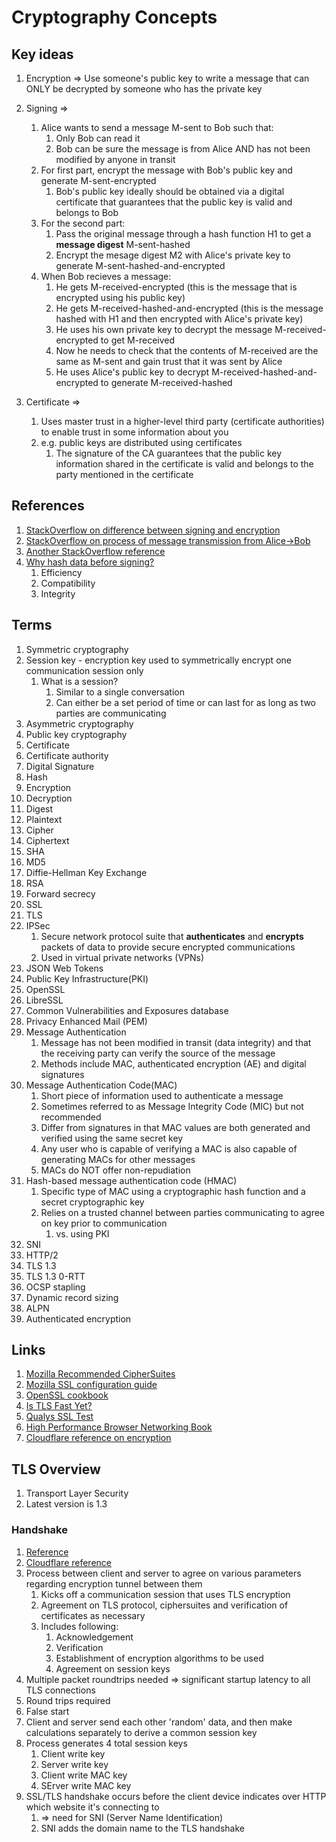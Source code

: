 # Cryptography Concepts

## Key ideas

1. Encryption => Use someone's public key to write a message that can ONLY be decrypted by someone who has the private key
1. Signing =>
   1. Alice wants to send a message M-sent to Bob such that:
      1. Only Bob can read it
      1. Bob can be sure the message is from Alice AND has not been modified by anyone in transit
   1. For first part, encrypt the message with Bob's public key and generate M-sent-encrypted
      1. Bob's public key ideally should be obtained via a digital certificate that guarantees that the public key is valid and belongs to Bob
   1. For the second part:
      1. Pass the original message through a hash function H1 to get a **message digest** M-sent-hashed
      1. Encrypt the mesage digest M2 with Alice's private key to  generate M-sent-hashed-and-encrypted
   1. When Bob recieves a message:
      1. He gets M-received-encrypted (this is the message that is encrypted using his public key)
      1. He gets M-received-hashed-and-encrypted (this is the message hashed with H1 and then encrypted with Alice's private key)
      1. He uses his own private key to decrypt the message M-received-encrypted to get M-received
      1. Now he needs to check that the contents of M-received are the same as M-sent and gain trust that it was sent by Alice
      1. He uses Alice's public key to decrypt M-received-hashed-and-encrypted to generate M-received-hashed
   
1. Certificate =>
   1. Uses master trust in a higher-level third party (certificate authorities) to enable trust in some information about you
   1. e.g. public keys are distributed using certificates
      1. The signature of the CA guarantees that the public key information shared in the certificate is valid and belongs to the party mentioned in the certificate

## References

1. [StackOverflow on difference between signing and encryption](https://stackoverflow.com/questions/454048/what-is-the-difference-between-encrypting-and-signing-in-asymmetric-encryption)
1. [StackOverflow on process of message transmission from Alice->Bob](https://stackoverflow.com/questions/2882506/what-is-the-difference-between-digital-signature-and-digital-certificate)
1. [Another StackOverflow reference](https://stackoverflow.com/questions/18257185/how-does-a-public-key-verify-a-signature/18259395#18259395)
1. [Why hash data before signing?](https://crypto.stackexchange.com/questions/12768/why-hash-the-message-before-signing-it-with-rsa)
   1. Efficiency
   1. Compatibility
   1. Integrity

## Terms

1. Symmetric cryptography
1. Session key - encryption key used to symmetrically encrypt one communication session only
   1. What is a session?
      1. Similar to a single conversation
      1. Can either be a set period of time or can last for as long as two parties are communicating
1. Asymmetric cryptography
1. Public key cryptography
1. Certificate
1. Certificate authority
1. Digital Signature
1. Hash
1. Encryption
1. Decryption
1. Digest
1. Plaintext
1. Cipher
1. Ciphertext
1. SHA
1. MD5
1. Diffie-Hellman Key Exchange
1. RSA
1. Forward secrecy
1. SSL
1. TLS
1. IPSec
   1. Secure network protocol suite that **authenticates** and **encrypts** packets of data to provide secure encrypted communications
   1. Used in virtual private networks (VPNs)
1. JSON Web Tokens
1. Public Key Infrastructure(PKI)
1. OpenSSL
1. LibreSSL
1. Common Vulnerabilities and Exposures database
1. Privacy Enhanced Mail (PEM)
1. Message Authentication
   1. Message has not been modified in transit (data integrity) and that the receiving party can verify the source of the message
   1. Methods include MAC, authenticated encryption (AE) and digital signatures
1. Message Authentication Code(MAC)
   1. Short piece of information used to authenticate a message
   1. Sometimes referred to as Message Integrity Code (MIC) but not recommended
   1. Differ from signatures in that MAC values are both generated and verified using the same secret key
   1. Any user who is capable of verifying a MAC is also capable of generating MACs for other messages
   1. MACs do NOT offer non-repudiation
1. Hash-based message authentication code (HMAC)
   1. Specific type of MAC using a cryptographic hash function and a secret cryptographic key
   1. Relies on a trusted channel between parties communicating to agree on key prior to communication
      1. vs. using PKI
1. SNI
1. HTTP/2
1. TLS 1.3
1. TLS 1.3 0-RTT
1. OCSP stapling
1. Dynamic record sizing
1. ALPN
1. Authenticated encryption

## Links

1. [Mozilla Recommended CipherSuites](https://wiki.mozilla.org/Security/Server_Side_TLS#Recommended_Ciphersuite)
1. [Mozilla SSL configuration guide](https://ssl-config.mozilla.org/)
1. [OpenSSL cookbook](https://www.feistyduck.com/books/openssl-cookbook/)
1. [Is TLS Fast Yet?](https://istlsfastyet.com/)
1. [Qualys SSL Test](https://www.ssllabs.com/ssltest/)
1. [High Performance Browser Networking Book](https://hpbn.co/)
1. [Cloudflare reference on encryption](https://www.cloudflare.com/learning/ssl/what-is-encryption/)

## TLS Overview

1. Transport Layer Security
1. Latest version is 1.3

### Handshake

1. [Reference](https://hpbn.co/transport-layer-security-tls/#tls-handshake)
1. [Cloudflare reference](https://www.cloudflare.com/learning/ssl/what-happens-in-a-tls-handshake/)
1. Process between client and server to agree on various parameters regarding encryption tunnel between them
   1. Kicks off a communication session that uses TLS encryption
   1. Agreement on TLS protocol, ciphersuites and verification of certificates as necessary
   1. Includes following:
      1. Acknowledgement
      1. Verification
      1. Establishment of encryption algorithms to be used
      1. Agreement on session keys
1. Multiple packet roundtrips needed => significant startup latency to all TLS connections
1. Round trips required
1. False start
1. Client and server send each other 'random' data, and then make calculations separately to derive a common session key
1. Process generates 4 total session keys
   1. Client write key
   1. Server write key
   1. Client write MAC key
   1. SErver write MAC key
1. SSL/TLS handshake occurs before the client device indicates over HTTP which website it's connecting to
   1. => need for SNI (Server Name Identification)
   1. SNI adds the domain name to the TLS handshake
